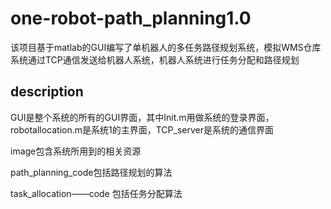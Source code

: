 # one-robot-path_planning1.0
该项目基于matlab的GUI编写了单机器人的多任务路径规划系统，模拟WMS仓库系统通过TCP通信发送给机器人系统，机器人系统进行任务分配和路径规划



## description
    
   GUI是整个系统的所有的GUI界面，其中Init.m用做系统的登录界面，robotallocation.m是系统1的主界面，TCP_server是系统的通信界面
   
   image包含系统所用到的相关资源
   
   path_planning_code包括路径规划的算法
   
   task_allocation——code 包括任务分配算法
